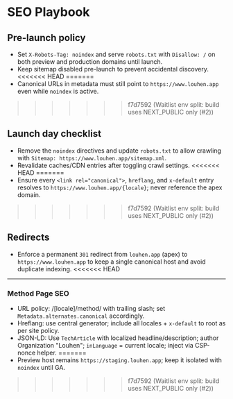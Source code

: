 # SEO Playbook

## Pre-launch policy

- Set `X-Robots-Tag: noindex` and serve `robots.txt` with `Disallow: /` on both preview and production domains until launch.
- Keep sitemap disabled pre-launch to prevent accidental discovery.
<<<<<<< HEAD
=======
- Canonical URLs in metadata must still point to `https://www.louhen.app` even while `noindex` is active.
>>>>>>> f7d7592 (Waitlist env split: build uses NEXT_PUBLIC only (#2))

## Launch day checklist

- Remove the `noindex` directives and update `robots.txt` to allow crawling with `Sitemap: https://www.louhen.app/sitemap.xml`.
- Revalidate caches/CDN entries after toggling crawl settings.
<<<<<<< HEAD
=======
- Ensure every `<link rel="canonical">`, `hreflang`, and `x-default` entry resolves to `https://www.louhen.app/{locale}`; never reference the apex domain.
>>>>>>> f7d7592 (Waitlist env split: build uses NEXT_PUBLIC only (#2))

## Redirects

- Enforce a permanent `301` redirect from `louhen.app` (apex) to `https://www.louhen.app` to keep a single canonical host and avoid duplicate indexing.
<<<<<<< HEAD

---

### Method Page SEO
- URL policy: /[locale]/method/ with trailing slash; set `Metadata.alternates.canonical` accordingly.
- Hreflang: use central generator; include all locales + `x-default` to root as per site policy.
- JSON-LD: Use `TechArticle` with localized headline/description; author Organization "Louhen"; `inLanguage` = current locale; inject via CSP-nonce helper.
=======
- Preview host remains `https://staging.louhen.app`; keep it isolated with `noindex` until GA.
>>>>>>> f7d7592 (Waitlist env split: build uses NEXT_PUBLIC only (#2))
